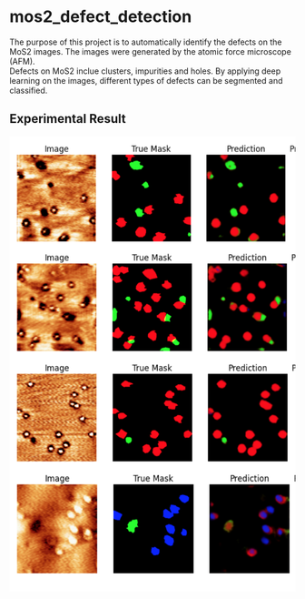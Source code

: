 # mos2_defect_detection

The purpose of this project is to automatically identify the defects on the MoS2 images. The images were generated by the atomic force microscope (AFM).  
Defects on MoS2 inclue clusters, impurities and holes. By applying deep learning on the images, different types of defects can be segmented and classified.


## Experimental Result
<img src="/images/prediction_result.png" width="600" height="800">

